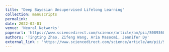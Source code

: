 ```yaml
---
title: "Deep Bayesian Unsupervised Lifelong Learning"
collection: manuscripts
permalink: 
date: 2022-02-01
venue: 'Neural Networks'
paperurl: 'https://www.sciencedirect.com/science/article/am/pii/S089360802200034X'
authors: 'Tingting Zhao, Zifeng Wang, Aria Masoomi, Jennifer Dy'
external_link : 'https://www.sciencedirect.com/science/article/am/pii/S089360802200034X'
---
```


